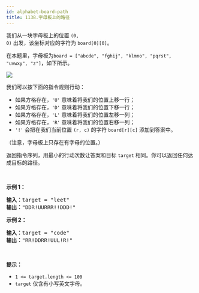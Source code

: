 ```yaml
---
id: alphabet-board-path
title: 1138.字母板上的路径
---
```

我们从一块字母板上的位置 <code>(0, 0)</code> 出发，该坐标对应的字符为 <code>board[0][0]</code>。

在本题里，字母板为<code>board = [&#34;abcde&#34;, &#34;fghij&#34;, &#34;klmno&#34;, &#34;pqrst&#34;, &#34;uvwxy&#34;, &#34;z&#34;]</code>，如下所示。

![](https://assets.leetcode.com/uploads/2019/07/28/azboard.png)

我们可以按下面的指令规则行动：


- 如果方格存在，<code>&#39;U&#39;</code> 意味着将我们的位置上移一行；
- 如果方格存在，<code>&#39;D&#39;</code> 意味着将我们的位置下移一行；
- 如果方格存在，<code>&#39;L&#39;</code> 意味着将我们的位置左移一列；
- 如果方格存在，<code>&#39;R&#39;</code> 意味着将我们的位置右移一列；
- <code>&#39;!&#39;</code> 会把在我们当前位置 <code>(r, c)</code> 的字符 <code>board[r][c]</code> 添加到答案中。

（注意，字母板上只存在有字母的位置。）

返回指令序列，用最小的行动次数让答案和目标 <code>target</code> 相同。你可以返回任何达成目标的路径。

 

**示例 1：**


<pre><strong>输入：</strong>target = &#34;leet&#34;<br/><strong>输出：</strong>&#34;DDR!UURRR!!DDD!&#34;<br/></pre>

**示例 2：**


<pre><strong>输入：</strong>target = &#34;code&#34;<br/><strong>输出：</strong>&#34;RR!DDRR!UUL!R!&#34;<br/></pre>

 

**提示：**


- <code>1 &lt;= target.length &lt;= 100</code>
- <code>target</code> 仅含有小写英文字母。
